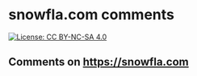 # snowfla.com comments

[![License: CC BY-NC-SA 4.0](https://img.shields.io/badge/License-CC%20BY--NC--SA%204.0-success.svg)](https://creativecommons.org/licenses/by-nc-sa/4.0/)

## Comments on https://snowfla.com
